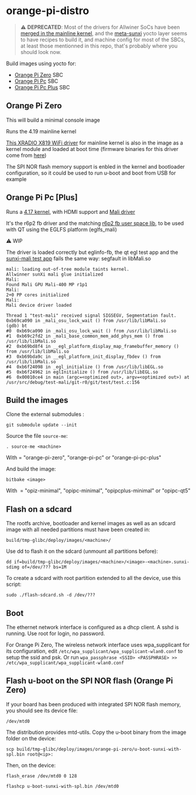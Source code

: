 # orange-pi-distro

> :warning: **DEPRECATED**: Most of the drivers for Allwiner SoCs have been [merged in the mainline kernel](https://linux-sunxi.org/Linux_mainlining_effort), and the [meta-sunxi](https://github.com/linux-sunxi/meta-sunxi) yocto layer seems to have recipes to build it, and machine config for most of the SBCs, at least those mentionned in this repo, that's probably where you should look now.

Build images using yocto for:
- [Orange Pi Zero](http://www.orangepi.org/orangepizero/) SBC
- [Orange Pi Pc](http://www.orangepi.org/orangepipc/) SBC
- [Orange Pi Pc Plus](http://www.orangepi.org/orangepipcplus/) SBC

## Orange Pi Zero
This will build a minimal console image

Runs the 4.19 mainline kernel

[This XRADIO X819 WiFi driver](https://github.com/fifteenhex/xradio) for mainline kernel is also in the image as a kernel module and loaded at boot time (firmware binaries for this driver come from [here](https://github.com/armbian/build.git))

The SPI NOR flash memory support is enbled in the kernel and bootloader configuration, so it could be used to run u-boot and boot from USB for example

## Orange Pi Pc [Plus]

Runs a [4.17 kernel](https://github.com/megous/linux), with HDMI support and [Mali driver](https://github.com/mripard/sunxi-mali)

It's the r6p2 fb driver and the matching [r6p2 fb user space lib](https://github.com/free-electrons/mali-blobs), to be used with QT using the EGLFS platform (eglfs_mali)

:warning: WIP

The driver is loaded correctly but eglinfo-fb, the qt egl test app and the [sunxi-mali test app](https://github.com/linux-sunxi/sunxi-mali/tree/master/test) fails the same way: segfault in libMali.so

```
mali: loading out-of-tree module taints kernel.
Allwinner sunXi mali glue initialized
Mali: 
Found Mali GPU Mali-400 MP r1p1
Mali: 
2+0 PP cores initialized
Mali: 
Mali device driver loaded
```

```
Thread 1 "test-mali" received signal SIGSEGV, Segmentation fault.
0xb69ca090 in _mali_osu_lock_wait () from /usr/lib/libMali.so
(gdb) bt
#0  0xb69ca090 in _mali_osu_lock_wait () from /usr/lib/libMali.so
#1  0xb69c2fd2 in _mali_base_common_mem_add_phys_mem () from /usr/lib/libMali.so
#2  0xb69bd8f4 in __egl_platform_display_map_framebuffer_memory () from /usr/lib/libMali.so
#3  0xb69bda9c in __egl_platform_init_display_fbdev () from /usr/lib/libMali.so
#4  0xb6f24098 in _egl_initialize () from /usr/lib/libEGL.so
#5  0xb6f24962 in eglInitialize () from /usr/lib/libEGL.so
#6  0x00010ce4 in main (argc=<optimized out>, argv=<optimized out>) at /usr/src/debug/test-mali/git-r0/git/test/test.c:156
```

## Build the images
Clone the external submodules :

`git submodule update --init`

Source the file `source-me`:

`. source-me <machine>`

With <machine> = "orange-pi-zero", "orange-pi-pc" or "orange-pi-pc-plus"

And build the image:

`bitbake <image>`

With <image> = "opiz-minimal", "opipc-minimal", "opipcplus-minimal" or "opipc-qt5"

## Flash on a sdcard
The rootfs archive, bootloader and kernel images as well as an sdcard image with all needed partitions must have been created in:

`build/tmp-glibc/deploy/images/<machine>/`

Use dd to flash it on the sdcard (unmount all partitions before):

`dd if=build/tmp-glibc/deploy/images/<machine>/<image>-<machine>.sunxi-sdimg of=/dev/??? bs=1M`

To create a sdcard with root partition extended to all the device, use this script:

`sudo ./flash-sdcard.sh -d /dev/???`

## Boot
The ethernet network interface is configured as a dhcp client. A sshd is running. Use root for login, no password.

For Orange Pi Zero, The wireless network interface uses wpa_supplicant for its configuration, edit `/etc/wpa_supplicant/wpa_supplicant-wlan0.conf` to setup the ssid and psk. Or run `wpa_passphrase <SSID> <PASSPHRASE> >> /etc/wpa_supplicant/wpa_supplicant-wlan0.conf`

## Flash u-boot on the SPI NOR flash (Orange Pi Zero)
If your board has been produced with integrated SPI NOR flash memory, you should see its device file:

`/dev/mtd0`

The distribution provides mtd-utils. Copy the u-boot binary from the image folder on the device:

`scp build/tmp-glibc/deploy/images/orange-pi-zero/u-boot-sunxi-with-spl.bin root@<ip>:`

Then, on the device:

`flash_erase /dev/mtd0 0 128`

`flashcp u-boot-sunxi-with-spl.bin /dev/mtd0`
